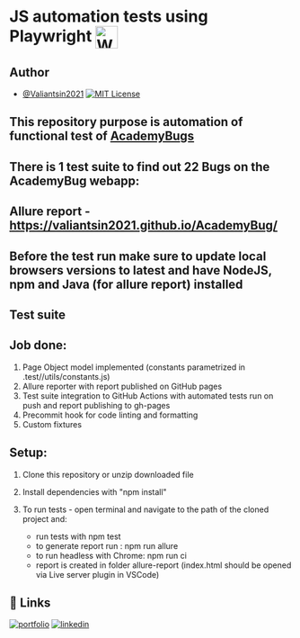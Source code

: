 # JS automation tests using Playwright <a href="https://playwright.dev/" target="blank"><img align="center" src="https://playwright.dev/img/playwright-logo.svg" alt="WebdriverIO" height="40" width="40" /></a>

## Author

- [@Valiantsin2021](https://www.github.com/Valiantsin2021) [![MIT License](https://img.shields.io/badge/License-MIT-green.svg)](https://choosealicense.com/licenses/mit/)

## This repository purpose is automation of functional test of [AcademyBugs](https://academybugs.com/)

## There is 1 test suite to find out 22 Bugs on the AcademyBug webapp:

## Allure report - https://valiantsin2021.github.io/AcademyBug/

## Before the test run make sure to update local browsers versions to latest and have NodeJS, npm and Java (for allure report) installed

## Test suite

## Job done:

1.  Page Object model implemented (constants parametrized in .test//utils/constants.js)
2.  Allure reporter with report published on GitHub pages
3.  Test suite integration to GitHub Actions with automated tests run on push and report publishing to gh-pages
4.  Precommit hook for code linting and formatting
5.  Custom fixtures

## Setup:

1. Clone this repository or unzip downloaded file
2. Install dependencies with "npm install"
3. To run tests - open terminal and navigate to the path of the cloned project and:

   - run tests with npm test
   - to generate report run : npm run allure
   - to run headless with Chrome: npm run ci
   - report is created in folder allure-report (index.html should be opened via Live server plugin in VSCode)

## 🔗 Links

[![portfolio](https://img.shields.io/badge/my_portfolio-000?style=for-the-badge&logo=ko-fi&logoColor=white)](https://valiantsin2021.github.io/Portfolio/)
[![linkedin](https://img.shields.io/badge/linkedin-0A66C2?style=for-the-badge&logo=linkedin&logoColor=white)](https://www.linkedin.com/in/valiantsin-lutchanka/)
